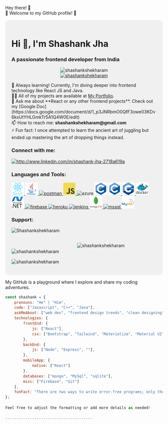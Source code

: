 Hey there! 👋  
🌟 Welcome to my GitHub profile! 🌟
<div style="background-color: #f0f0f0; padding: 20px; border-radius: 10px;">

  <h1 align="left">Hi 👋, I'm Shashank Jha</h1>
  <h3 align="left">A passionate frontend developer from India</h3>

  <div align="center">
    <img src="https://komarev.com/ghpvc/?username=shashankshekharam&label=Profile%20views&color=0e75b6&style=flat" alt="shashankshekharam" />
  </div>

  <div align="center">
    <a href="https://github.com/ryo-ma/github-profile-trophy">
      <img src="https://github-profile-trophy.vercel.app/?username=shashankshekharam" alt="shashankshekharam" />
    </a>
  </div>

  <p align="left">
    🌱 Always learning! Currently, I'm diving deeper into frontend technology like React JS and Java.
    <br>
    👨‍💻 All of my projects are available at <a href="https://shashankshekharam.github.io/ShashankJha.github.io/">My Portfolio</a>.
    <br>
    💬 Ask me about **React or any other frontend projects**. Check out my [Google Doc](https://docs.google.com/document/d/1_p3JNRbmO0QfF3owe03KDv6ksUtYHLGmkTr5A1Q4W0E/edit)
    <br>
    📫 How to reach me: <strong>shashankshekharam@gmail.com</strong>
    <br>
    ⚡ Fun fact: I once attempted to learn the ancient art of juggling but ended up mastering the art of dropping things instead.
  </p>

  <h3 align="left">Connect with me:</h3>
  <p align="left">
    <a href="https://linkedin.com/in/http://www.linkedin.com/in/shashank-jha-2718a619a" target="blank">
      <img src="https://raw.githubusercontent.com/rahuldkjain/github-profile-readme-generator/master/src/images/icons/Social/linked-in-alt.svg" alt="http://www.linkedin.com/in/shashank-jha-2718a619a" height="30" width="40" />
    </a>
  </p>

  <h3 align="left">Languages and Tools:</h3>
  <p align="left">
      
  <a href="https://reactjs.org/" target="_blank" rel="noreferrer"> 
    <img src="https://raw.githubusercontent.com/devicons/devicon/master/icons/react/react-original-wordmark.svg" alt="react" width="40" height="40"/> 
  </a>
      <a href="https://www.java.com" target="_blank" rel="noreferrer"> 
    <img src="https://raw.githubusercontent.com/devicons/devicon/master/icons/java/java-original.svg" alt="java" width="40" height="40"/> 
  </a> 
  <a href="https://postman.com" target="_blank" rel="noreferrer"> 
    <img src="https://www.vectorlogo.zone/logos/getpostman/getpostman-icon.svg" alt="postman" width="40" height="40"/> 
  </a> 
  <a href="https://developer.mozilla.org/en-US/docs/Web/JavaScript" target="_blank" rel="noreferrer"> 
    <img src="https://raw.githubusercontent.com/devicons/devicon/master/icons/javascript/javascript-original.svg" alt="javascript" width="40" height="40"/> 
  </a> 
    <img src="https://www.vectorlogo.zone/logos/microsoft_azure/microsoft_azure-icon.svg" alt="azure" width="40" height="40"/>
    <img src="https://raw.githubusercontent.com/devicons/devicon/master/icons/c/c-original.svg" alt="c" width="40" height="40"/>
      <a href="https://www.cprogramming.com/" target="_blank" rel="noreferrer"> 
    <img src="https://raw.githubusercontent.com/devicons/devicon/master/icons/c/c-original.svg" alt="c" width="40" height="40"/> 
  </a> 
  <a href="https://www.w3schools.com/cpp/" target="_blank" rel="noreferrer"> 
    <img src="https://raw.githubusercontent.com/devicons/devicon/master/icons/cplusplus/cplusplus-original.svg" alt="cplusplus" width="40" height="40"/> 
  </a> 
  <a href="https://www.docker.com/" target="_blank" rel="noreferrer"> 
    <img src="https://raw.githubusercontent.com/devicons/devicon/master/icons/docker/docker-original-wordmark.svg" alt="docker" width="40" height="40"/> 
  </a> 
  <a href="https://dotnet.microsoft.com/" target="_blank" rel="noreferrer"> 
    <img src="https://raw.githubusercontent.com/devicons/devicon/master/icons/dot-net/dot-net-original-wordmark.svg" alt="dotnet" width="40" height="40"/> 
  </a> 
  <a href="https://firebase.google.com/" target="_blank" rel="noreferrer"> 
    <img src="https://www.vectorlogo.zone/logos/firebase/firebase-icon.svg" alt="firebase" width="40" height="40"/> 
  </a> 
  <a href="https://heroku.com" target="_blank" rel="noreferrer"> 
    <img src="https://www.vectorlogo.zone/logos/heroku/heroku-icon.svg" alt="heroku" width="40" height="40"/> 
  </a> 
  
  <a href="https://www.jenkins.io" target="_blank" rel="noreferrer"> 
    <img src="https://www.vectorlogo.zone/logos/jenkins/jenkins-icon.svg" alt="jenkins" width="40" height="40"/> 
  </a> 
 
  <a href="https://www.mongodb.com/" target="_blank" rel="noreferrer"> 
    <img src="https://raw.githubusercontent.com/devicons/devicon/master/icons/mongodb/mongodb-original-wordmark.svg" alt="mongodb" width="40" height="40"/> 
  </a> 
  <a href="https://www.microsoft.com/en-us/sql-server" target="_blank" rel="noreferrer"> 
    <img src="https://www.svgrepo.com/show/303229/microsoft-sql-server-logo.svg" alt="mssql" width="40" height="40"/> 
  </a> 
  <a href="https://www.mysql.com/" target="_blank" rel="noreferrer"> 
    <img src="https://raw.githubusercontent.com/devicons/devicon/master/icons/mysql/mysql-original-wordmark.svg" alt="mysql" width="40" height="40"/> 
  </a> 
 
  
</p>
    <!-- Add more icons here -->
  </p>

  <h3 align="left">Support:</h3>
  <p>
    <a href="https://www.buymeacoffee.com/ Shashankshekharam">
      <img align="left" src="https://cdn.buymeacoffee.com/buttons/v2/default-yellow.png" height="50" width="210" alt="Shashankshekharam" />
    </a>
  </p>
  <br><br>

  <p>
    <img align="left" src="https://github-readme-stats.vercel.app/api/top-langs?username=shashankshekharam&show_icons=true&locale=en&layout=compact" alt="shashankshekharam" />
  </p>

  <p>&nbsp;<img align="center" src="https://github-readme-stats.vercel.app/api?username=shashankshekharam&show_icons=true&locale=en" alt="shashankshekharam" /></p>

  <p>
    <img align="center" src="https://github-readme-streak-stats.herokuapp.com/?user=shashankshekharam&" alt="shashankshekharam" />
  </p>

</div>

My GitHub is a playground where I explore and share my coding adventures.

```javascript
const shashank = {
    pronouns: "He" | "Him",
    code: ["Javascript", "C++", "Java"],
    askMeAbout: ["web dev", "frontend design trends", "clean designing"],
    technologies: {
        frontEnd: {
            js: ["React"],
            css: ["Bootstrap", "Tailwind", "Materialize", "Material UI", "UIkit"]
        },
        backEnd: {
            js: ["Node", "Express", ""],
        },
        mobileApp: {
            native: ["React"]
        },
        databases: ["mongo", "MySql", "sqlite"],
        misc: ["Firebase", "Git"]
    },
    funFact: "There are two ways to write error-free programs; only the third one works"
};

Feel free to adjust the formatting or add more details as needed!

---------------------------------------


